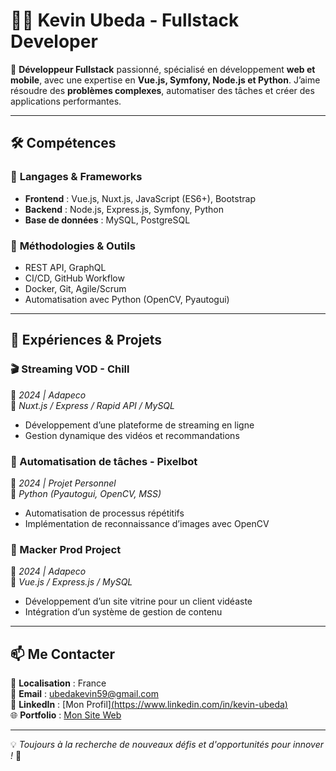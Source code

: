 # 👨‍💻 Kevin Ubeda - Fullstack Developer  

🚀 **Développeur Fullstack** passionné, spécialisé en développement **web et mobile**, avec une expertise en **Vue.js, Symfony, Node.js et Python**. J’aime résoudre des **problèmes complexes**, automatiser des tâches et créer des applications performantes.  

---

## 🛠️ Compétences  

### 🔹 **Langages & Frameworks**  
- **Frontend** : Vue.js, Nuxt.js, JavaScript (ES6+), Bootstrap  
- **Backend** : Node.js, Express.js, Symfony, Python  
- **Base de données** : MySQL, PostgreSQL  

### 🔹 **Méthodologies & Outils**  
- REST API, GraphQL  
- CI/CD, GitHub Workflow  
- Docker, Git, Agile/Scrum  
- Automatisation avec Python (OpenCV, Pyautogui)  

---

## 📌 Expériences & Projets  

### **🎬 Streaming VOD - Chill**  
📅 *2024 | Adapeco*  
📌 *Nuxt.js / Express / Rapid API / MySQL*  
- Développement d’une plateforme de streaming en ligne  
- Gestion dynamique des vidéos et recommandations  

### **🤖 Automatisation de tâches - Pixelbot**  
📅 *2024 | Projet Personnel*  
📌 *Python (Pyautogui, OpenCV, MSS)*  
- Automatisation de processus répétitifs  
- Implémentation de reconnaissance d’images avec OpenCV  

### **📢 Macker Prod Project**  
📅 *2024 | Adapeco*  
📌 *Vue.js / Express.js / MySQL*  
- Développement d’un site vitrine pour un client vidéaste  
- Intégration d’un système de gestion de contenu  

---

## 📫 Me Contacter  

📍 **Localisation** : France  
📧 **Email** : ubedakevin59@gmail.com  
🔗 **LinkedIn** : [Mon Profil][(https://www.linkedin.com/in/kevin-ubeda)](https://www.linkedin.com/in/kevin-ubeda-400045292/)  
🌐 **Portfolio** : [Mon Site Web](https://monportfolio.com)  

---

💡 *Toujours à la recherche de nouveaux défis et d'opportunités pour innover !* 🚀
